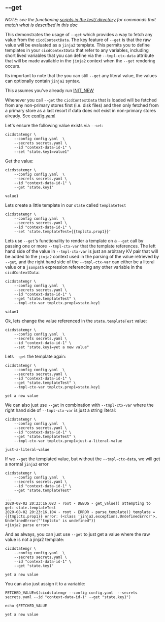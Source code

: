 ## --get 

*NOTE: see the functioning [scripts in the test/ directory](test/) for commands that match what is described in this doc*

This demonstrates the usage of `--get` which provides a way to fetch any value from the `cicdContextData`. The key feature of `--get` is that the raw value will be evaluated as a `jinja2` template. This permits you to define templates in your `cicdContextData` that refer to any variables, including short lived variables that you can define via the `--tmpl-ctx-data` attribute that will be made available in the `jinja2` context when the `--get` rendering occurs.

Its important to note that the you can still `--get` any literal value, the values can optionally contain `jinja2` syntax.

This assumes you've already run [INIT_NEW](INIT_NEW.md)

Whenever you call `--get` the `cicdContextData` that is loaded will be fetched from any non-primary stores first (i.e. disk files) and then only fetched from a primary store as a last resort if data does not exist in non-primary stores already. See [config.yaml](config.yaml)

Let's ensure the following value exists via `--set`:
```
cicdstatemgr \
    --config config.yaml  \
    --secrets secrets.yaml \
    --id "context-data-id-1" \
    --set "state.key1=value1"
```

Get the value:
```
cicdstatemgr \
    --config config.yaml  \
    --secrets secrets.yaml \
    --id "context-data-id-1" \
    --get "state.key1"

value1
```

Lets create a little template in our `state` called `templateTest`
```
cicdstatemgr \
    --config config.yaml  \
    --secrets secrets.yaml \
    --id "context-data-id-1" \
    --set 'state.templateTest={{tmplctx.prop1}}'
```

Lets use `--get`'s functionality to render a template on a `--get` call by passing one or more `--tmpl-ctx-var` that the template references. The left hand side of the value in `--tmpl-ctx-var` is just an arbitrary KV pair that will be added to the `jinja2` context used in the parsing of the value retrieved by `--get`, and the right hand side of the `--tmpl-ctx-var` can either be a literal value or a `jsonpath` expression referencing any other variable in the `cicdContextData`:
```
cicdstatemgr \
    --config config.yaml  \
    --secrets secrets.yaml \
    --id "context-data-id-1" \
    --get "state.templateTest" \
    --tmpl-ctx-var tmplctx.prop1=state.key1

value1
```

Ok, lets change the value referenced in the `state.templateTest` value:
```
cicdstatemgr \
    --config config.yaml  \
    --secrets secrets.yaml \
    --id "context-data-id-1" \
    --set "state.key1=yet a new value"
```

Lets `--get` the template again:
```
cicdstatemgr \
    --config config.yaml  \
    --secrets secrets.yaml \
    --id "context-data-id-1" \
    --get "state.templateTest" \
    --tmpl-ctx-var tmplctx.prop1=state.key1

yet a new value
```

We can also just use `--get` in combination with `--tmpl-ctx-var` where the right hand side of `--tmpl-ctx-var` is just a string literal:
```
cicdstatemgr \
    --config config.yaml  \
    --secrets secrets.yaml \
    --id "context-data-id-1" \
    --get "state.templateTest" \
    --tmpl-ctx-var tmplctx.prop1=just-a-literal-value

just-a-literal-value
```

If we `--get` the templated value, but without the `--tmpl-ctx-data`, we will get a normal `jinja2` error
```
cicdstatemgr \
    --config config.yaml  \
    --secrets secrets.yaml \
    --id "context-data-id-1" \
    --get "state.templateTest" 

...
2020-08-02 20:23:16,083 - root - DEBUG - get_value() attempting to get: state.templateTest
2020-08-02 20:23:16,104 - root - ERROR - parse_template() template = {{tmplctx.prop1}} error: (<class 'jinja2.exceptions.UndefinedError'>, UndefinedError("'tmplctx' is undefined"))
<jinja2 parse error>
```


And as always, you can just use `--get` to just get a value where the raw value is not a jinja2 template:
```
cicdstatemgr \
    --config config.yaml  \
    --secrets secrets.yaml \
    --id "context-data-id-1" \
    --get "state.key1"

yet a new value
```

You can also just assign it to a variable:
```
FETCHED_VALUE=$(cicdstatemgr --config config.yaml  --secrets secrets.yaml --id "context-data-id-1" --get "state.key1")

echo $FETCHED_VALUE

yet a new value
```